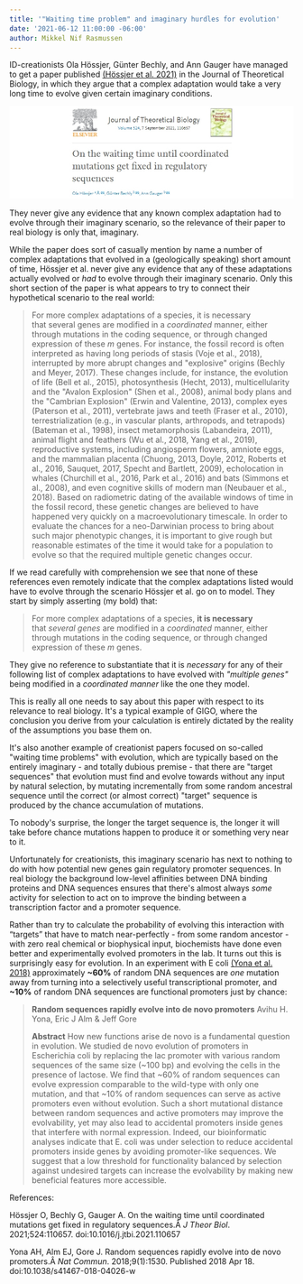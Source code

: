 ```yaml
---
title: '"Waiting time problem" and imaginary hurdles for evolution'
date: '2021-06-12 11:00:00 -06:00'
author: Mikkel Nif Rasmussen
--- 
```


ID-creationists Ola Hössjer, Günter Bechly, and Ann Gauger have managed to get a paper published [(Hössjer et al. 2021)](https://www.sciencedirect.com/science/article/pii/S0022519321000795) in the Journal of Theoretical Biology, in which they argue that a complex adaptation would take a very long time to evolve given certain imaginary conditions. 

![JTB IDcreationist paper](/uploads/2021/JTBHBG2021.jpg)

They never give any evidence that any known complex adaptation had to evolve through their imaginary scenario, so the relevance of their paper to real biology is only that, imaginary.

<!--more-->

While the paper does sort of casually mention by name a number of complex adaptations that evolved in a (geologically speaking) short amount of time, Hössjer et al. never give any evidence that any of these adaptations actually evolved or *had* to evolve through their imaginary scenario. Only this short section of the paper is what appears to try to connect their hypothetical scenario to the real world:

> For more complex adaptations of a species, it is necessary that several genes are modified in a *coordinated* manner, either through mutations in the coding sequence, or through changed expression of these *m* genes. For instance, the fossil record is often interpreted as having long periods of stasis (Voje et al., 2018), interrupted by more abrupt changes and "explosive" origins (Bechly and Meyer, 2017). These changes include, for instance, the evolution of life (Bell et al., 2015), photosynthesis (Hecht, 2013), multicellularity and the "Avalon Explosion" (Shen et al., 2008), animal body plans and the "Cambrian Explosion" (Erwin and Valentine, 2013), complex eyes (Paterson et al., 2011), vertebrate jaws and teeth (Fraser et al., 2010), terrestrialization (e.g., in vascular plants, arthropods, and tetrapods) (Bateman et al., 1998), insect metamorphosis (Labandeira, 2011), animal flight and feathers (Wu et al., 2018, Yang et al., 2019), reproductive systems, including angiosperm flowers, amniote eggs, and the mammalian placenta (Chuong, 2013, Doyle, 2012, Roberts et al., 2016, Sauquet, 2017, Specht and Bartlett, 2009), echolocation in whales (Churchill et al., 2016, Park et al., 2016) and bats (Simmons et al., 2008), and even cognitive skills of modern man (Neubauer et al., 2018). Based on radiometric dating of the available windows of time in the fossil record, these genetic changes are believed to have happened very quickly on a macroevolutionary timescale. In order to evaluate the chances for a neo-Darwinian process to bring about such major phenotypic changes, it is important to give rough but reasonable estimates of the time it would take for a population to evolve so that the required multiple genetic changes occur.

If we read carefully with comprehension we see that none of these references even remotely indicate that the complex adaptations listed would have to evolve through the scenario Hössjer et al. go on to model. 
They start by simply asserting (my bold) that:

> For more complex adaptations of a species, **it is necessary** that *several genes* are modified in a *coordinated* manner, either through mutations in the coding sequence, or through changed expression of these *m* genes. 

They give no reference to substantiate that it is *necessary* for any of their following list of complex adaptations to have evolved with *"multiple genes"* being modified in a *coordinated manner* like the one they model.

This is really all one needs to say about this paper with respect to its relevance to real biology. It's a typical example of GIGO, where the conclusion you derive from your calculation is entirely dictated by the reality of the assumptions you base them on. 

It's also another example of creationist papers focused on so-called "waiting time problems" with evolution, which are typically based on the entirely imaginary - and totally dubious premise - that there are "target sequences" that evolution must find and evolve towards without any input by natural selection, by mutating incrementally from some random ancestral sequence until the correct (or almost correct) "target" sequence is produced by the chance accumulation of mutations. 

To nobody's surprise, the longer the target sequence is, the longer it will take before chance mutations happen to produce it or something very near to it. 

Unfortunately for creationists, this imaginary scenario has next to nothing to do with how potential new genes gain regulatory promoter sequences. In real biology the background low-level affinities between DNA binding proteins and DNA sequences ensures that there's almost always *some* activity for selection to act on to improve the binding between a transcription factor and a promoter sequence. 

Rather than try to calculate the probability of evolving this interaction with “targets” that have to match near-perfectly - from some random ancestor - with zero real chemical or biophysical input, biochemists have done even better and experimentally evolved promoters in the lab.  It turns out this is surprisingly easy for evolution. In an experiment with E coli [(Yona et al. 2018)](https://www.nature.com/articles/s41467-018-04026-w) approximately **~60%** of random DNA sequences are *one* mutation away from turning into a selectively useful transcriptional promoter, and **~10%** of random DNA sequences are functional promoters just by chance: 

> **Random sequences rapidly evolve into de novo promoters**
> Avihu H. Yona, Eric J Alm & Jeff Gore
>
> **Abstract**
> How new functions arise de novo is a fundamental question in evolution. We studied de novo evolution of promoters in Escherichia coli by replacing the lac promoter with various random sequences of the same size (~100 bp) and evolving the cells in the presence of lactose. We find that ~60% of random sequences can evolve expression comparable to the wild-type with only one mutation, and that ~10% of random sequences can serve as active promoters even without evolution. Such a short mutational distance between random sequences and active promoters may improve the evolvability, yet may also lead to accidental promoters inside genes that interfere with normal expression. Indeed, our bioinformatic analyses indicate that E. coli was under selection to reduce accidental promoters inside genes by avoiding promoter-like sequences. We suggest that a low threshold for functionality balanced by selection against undesired targets can increase the evolvability by making new beneficial features more accessible.

References: 

Hössjer O, Bechly G, Gauger A. On the waiting time until coordinated mutations get fixed in regulatory sequences.Â *J Theor Biol*. 2021;524:110657. doi:10.1016/j.jtbi.2021.110657

Yona AH, Alm EJ, Gore J. Random sequences rapidly evolve into de novo promoters.Â *Nat Commun*. 2018;9(1):1530. Published 2018 Apr 18. doi:10.1038/s41467-018-04026-w
